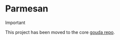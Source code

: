 # Parmesan

> [!IMPORTANT]
> This project has been moved to the core [gouda repo](https://github.com/RA341/gouda).
